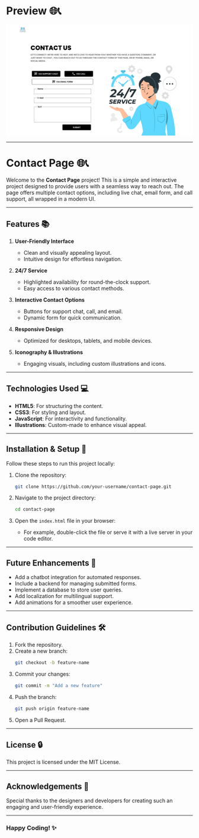# Preview 🌐📞

![Contact Page Preview](./Contact20Page.png)

---

# Contact Page 🌐📞

Welcome to the **Contact Page** project! This is a simple and interactive project designed to provide users with a seamless way to reach out. The page offers multiple contact options, including live chat, email form, and call support, all wrapped in a modern UI.

---

## Features 📚

1. **User-Friendly Interface**
   - Clean and visually appealing layout.
   - Intuitive design for effortless navigation.

2. **24/7 Service**
   - Highlighted availability for round-the-clock support.
   - Easy access to various contact methods.

3. **Interactive Contact Options**
   - Buttons for support chat, call, and email.
   - Dynamic form for quick communication.

4. **Responsive Design**
   - Optimized for desktops, tablets, and mobile devices.

5. **Iconography & Illustrations**
   - Engaging visuals, including custom illustrations and icons.

---

## Technologies Used 💻

- **HTML5**: For structuring the content.
- **CSS3**: For styling and layout.
- **JavaScript**: For interactivity and functionality.
- **Illustrations**: Custom-made to enhance visual appeal.

---

## Installation & Setup 🚀

Follow these steps to run this project locally:

1. Clone the repository:
   ```bash
   git clone https://github.com/your-username/contact-page.git
   ```

2. Navigate to the project directory:
   ```bash
   cd contact-page
   ```

3. Open the `index.html` file in your browser:
   - For example, double-click the file or serve it with a live server in your code editor.

---

## Future Enhancements 🎡

- Add a chatbot integration for automated responses.
- Include a backend for managing submitted forms.
- Implement a database to store user queries.
- Add localization for multilingual support.
- Add animations for a smoother user experience.

---

## Contribution Guidelines 🛠️

1. Fork the repository.
2. Create a new branch:
   ```bash
   git checkout -b feature-name
   ```
3. Commit your changes:
   ```bash
   git commit -m "Add a new feature"
   ```
4. Push the branch:
   ```bash
   git push origin feature-name
   ```
5. Open a Pull Request.

---

## License 🔒

This project is licensed under the MIT License.

---

## Acknowledgements 🙏

Special thanks to the designers and developers for creating such an engaging and user-friendly experience.

---

### Happy Coding! ✨
